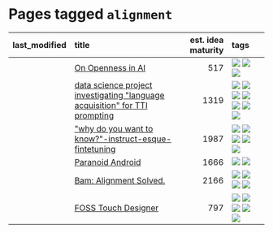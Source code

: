 # Pages tagged `alignment`

|last_modified|title|est. idea maturity|tags
|:---|:---|---:|:---|
||[On Openness in AI](../on_openness_in_ai.md)|517|[![](https://img.shields.io/badge/tag-alignment-6a156e)](../tags/alignment.md) [![](https://img.shields.io/badge/tag-publication-da139a)](../tags/publication.md) [![](https://img.shields.io/badge/tag-publicgood-4a3565)](../tags/publicgood.md)|
||[data science project investigating "language acquisition" for TTI prompting](../tti_language_aqcuisition.md)|1319|[![](https://img.shields.io/badge/tag-alignment-6a156e)](../tags/alignment.md) [![](https://img.shields.io/badge/tag-dataset-f53bfe)](../tags/dataset.md) [![](https://img.shields.io/badge/tag-experimental-c02c21)](../tags/experimental.md) [![](https://img.shields.io/badge/tag-prompting-708555)](../tags/prompting.md) [![](https://img.shields.io/badge/tag-publication-da139a)](../tags/publication.md) [![](https://img.shields.io/badge/tag-publicgood-4a3565)](../tags/publicgood.md) [![](https://img.shields.io/badge/tag-stability-dc62b7)](../tags/stability.md)|
||["why do you want to know?"-instruct-esque-fintetuning](../whydoyouwantoknow.md)|1987|[![](https://img.shields.io/badge/tag-aiethics-4072a1)](../tags/aiethics.md) [![](https://img.shields.io/badge/tag-alignment-6a156e)](../tags/alignment.md) [![](https://img.shields.io/badge/tag-dialogue-7c795e)](../tags/dialogue.md) [![](https://img.shields.io/badge/tag-models-95bed6)](../tags/models.md) [![](https://img.shields.io/badge/tag-wip-ab4f55)](../tags/wip.md)|
||[Paranoid Android](../paranoid-android.md)|1666|[![](https://img.shields.io/badge/tag-alignment-6a156e)](../tags/alignment.md) [![](https://img.shields.io/badge/tag-experimental-c02c21)](../tags/experimental.md)|
||[Bam: Alignment Solved.](../ezmode_alignment.md)|2166|[![](https://img.shields.io/badge/tag-alignment-6a156e)](../tags/alignment.md) [![](https://img.shields.io/badge/tag-dataset-f53bfe)](../tags/dataset.md) [![](https://img.shields.io/badge/tag-experimental-c02c21)](../tags/experimental.md) [![](https://img.shields.io/badge/tag-meta-3a20e)](../tags/meta.md)|
||[FOSS Touch Designer](../FOSS_touch_designer.md)|797|[![](https://img.shields.io/badge/tag-alignment-6a156e)](../tags/alignment.md) [![](https://img.shields.io/badge/tag-animation-32f6f2)](../tags/animation.md) [![](https://img.shields.io/badge/tag-publicgood-4a3565)](../tags/publicgood.md) [![](https://img.shields.io/badge/tag-tooling-e5fa6f)](../tags/tooling.md) [![](https://img.shields.io/badge/tag-wip-ab4f55)](../tags/wip.md)|